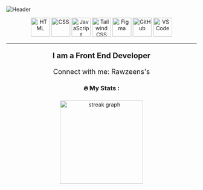 ![Header](https://github.com/um-xair/html-css-js-personal-portfolio-dark-light-mode/blob/6c303c730884a86883e53713faa7c948430b1403/images/UM-XAIR.png)

<div align="center">
  <img src="https://img.shields.io/badge/HTML-%23E34F26.svg?&style=for-the-badge&logo=html5&logoColor=white" alt="HTML" height="50" />
  <img src="https://img.shields.io/badge/CSS-%231572B6.svg?&style=for-the-badge&logo=css3&logoColor=white" alt="CSS" height="50" />
  <img src="https://img.shields.io/badge/JavaScript-%23F7DF1E.svg?&style=for-the-badge&logo=javascript&logoColor=black" alt="JavaScript" height="50" />
  <img src="https://img.shields.io/badge/TailwindCSS-%2306B6D4.svg?&style=for-the-badge&logo=tailwind-css&logoColor=white" alt="Tailwind CSS" height="50" />
  <img src="https://img.shields.io/badge/Figma-%23F24E1E.svg?&style=for-the-badge&logo=figma&logoColor=white" alt="Figma" height="50" />
  <img src="https://img.shields.io/badge/GitHub-%23181717.svg?&style=for-the-badge&logo=github&logoColor=white" alt="GitHub" height="50" />
  <img src="https://img.shields.io/badge/VS%20Code-%23007ACC.svg?&style=for-the-badge&logo=visual-studio-code&logoColor=white" alt="VS Code" height="50" />
</div>

<hr>

<p align="center" style="font-weight: bold; font-size: 20px;"><b>I am a Front End Developer</b></p>
<p align="center" style="font-size: 18px;">Connect with me: Rawzeens's</p>

<h3 align="center">🔥   My Stats :</h3>

###

<div align="center">
  <img src="https://streak-stats.demolab.com?user=um-xair&locale=en&mode=daily&theme=dark&hide_border=false&border_radius=5&order=3" height="220" alt="streak graph" />
</div>
